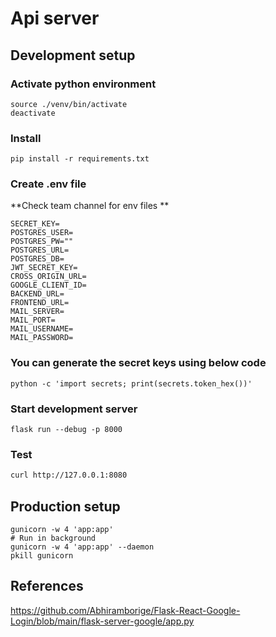 # Api server

## Development setup


### Activate python environment

```
source ./venv/bin/activate
deactivate
```

### Install
```
pip install -r requirements.txt
```

### Create .env file
**Check team channel for env files **
```
SECRET_KEY=
POSTGRES_USER=
POSTGRES_PW=""
POSTGRES_URL=
POSTGRES_DB=
JWT_SECRET_KEY=
CROSS_ORIGIN_URL=
GOOGLE_CLIENT_ID=
BACKEND_URL=
FRONTEND_URL=
MAIL_SERVER=
MAIL_PORT=
MAIL_USERNAME=
MAIL_PASSWORD=
```

### You can generate the secret keys using below code

```
python -c 'import secrets; print(secrets.token_hex())'
```

### Start development server
```
flask run --debug -p 8000
```

### Test

```bash
curl http://127.0.0.1:8080
```

### 

## Production setup
```
gunicorn -w 4 'app:app'
# Run in background
gunicorn -w 4 'app:app' --daemon
pkill gunicorn
```

## References
https://github.com/Abhiramborige/Flask-React-Google-Login/blob/main/flask-server-google/app.py
